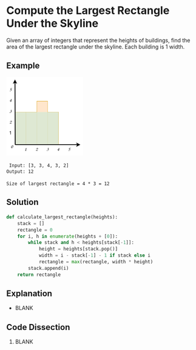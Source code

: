 # Compute the Largest Rectangle Under the Skyline
Given an array of integers that represent the heights of buildings, find the area of the largest rectangle under the skyline. Each building is 1 width.

## Example
<img src='drawio_diagrams/largest_rectangle_under_skyline.svg' width='40%'>

```
 Input: [3, 3, 4, 3, 2]
Output: 12

Size of largest rectangle = 4 * 3 = 12
```

## Solution
```python
def calculate_largest_rectangle(heights):
    stack = []
    rectangle = 0
    for i, h in enumerate(heights + [0]):
        while stack and h < heights[stack[-1]]:
            height = heights[stack.pop()]
            width = i - stack[-1] - 1 if stack else i
            rectangle = max(rectangle, width * height)
        stack.append(i)
    return rectangle
```

## Explanation
* BLANK

## Code Dissection
1. BLANK